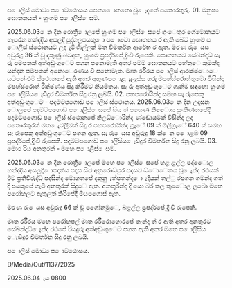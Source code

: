 ප ොලිස් මොධ්‍ය ප ොට්ඨොසය පෙත ෙොතතො වූ ෙැදගත් පතොරතුරු. 01. මනුෂ්‍ය ඝොතනයක් - හුංගම ප ොලිස් ෙසම.

2025.06.03 ෙන දින රොත්‍රී ොලපේ හුංගම ප ොලිස් ෙසපේ ගුංෙතුර ගේමොනයට හැපරන හන්දදිය අසලදී පුද්ගලපයකු ො ප ොටො ඝොතනය ර ඇති බෙට හුංගම ප ොලිස් ස්ථොනයට ලද ැමිණිල්ලක් මත විමර්තන ආරේභ ර ඇත. මරණ රු ෙයස අවුරුදු 36 ක් වූ දකුණු බටඅත, හුංගම ප්‍රපද්ර්පේ දිුංචි රුපෙකි. ඝොතනයට සේබන්දධ්‍ සැ රු පමපතක් අත්අඩුංගුෙට පගන පනොමැති අතර පමම ඝොතනයට පහ්තුෙ කුමක්ද යන්දන පමපතක් අනොෙරණය වී පනොමැත. මෘත ර්රීරය ප ොලිස් ආරක්ෂ්‍ොෙ යටපත් එම ස්ථොනපේ ඇති අතර අඟුණප ොළ ැලැස්ස ගරු මපහ්ස්රොත්තුමො විසින්ද මපහ්ස්රොත් රීක්ෂ්‍ණය සිදු කිරීමට නියමිතය. සැ රු අත්අඩුංගුෙට ගැනීම සඳහො හුංගම ප ොලිසිය ෙැඩිදුර විමර්තන සිදු රනු ලබයි. 02. පහපරොයින්ද සමඟ සැ රුපෙකු අත්අඩුංගුෙට - පදමටපගොඩ ප ොලිස් ස්ථොනය. 2025.06.03 ෙන දින උදෑසන ොලපේ පදමටපගොඩ ප ොලිස් ෙසපේ සිය ත් පසෙණ නිෙොස සුංකීණතපේදී පදමටපගොඩ ප ොලිස් ස්ථොනපේ නිලධ්‍ොරීන්ද ණ්ඩොයමක් විසින්ද ලද පතොරතුරක් මත ෙැටලීමක් සිදු ර පහපරොයින්ද ග්‍රෑේ 09 ක් මිලිග්‍රෑේ 640 ක් සමඟ සැ රුපෙකු අත්අඩුංගුෙට පගන ඇත. සැ රු ෙයස අවුරුදු 18 ක් ෙන ප ොළඹ 09 ප්‍රපද්ර්පේ දිුංචි රුපෙකි. පදමටපගොඩ ප ොලිසිය ෙැඩිදුර විමර්තන සිදු රනු ලබයි. 03. මොර රිය අනතුරක් - මහෙ ප ොලිස් ෙසම.

2025.06.03 ෙන දින රොත්‍රී ොලපේ මහෙ ප ොලිස් ෙසපේ හළ ළල්ල පද්ෙොල හන්දදිය අසලදී ොපදනිය පදස සිට අනුරොධ්‍පුර පදසට ධ්‍ොෙනය වූ ෙෑන්ද රථයක් ඊට ප්‍රතිවිරුද්ධ්‍ පදසින්ද මොගතපේ දකුනු ැත්පතන්ද ො ැදියක් තල්ු රපගන ගමන්ද ගත් දි පයකුපේ ගැටී අනතුරක් සිදුෙ ඇත. අනතුරින්ද දි යො බර තල තුෙොල ලබො මහෙ පරෝහලට ඇතුලත් කිරීපේදී මියපගොස් ඇත.

මරණ රු ෙයස අවුරුදු 66 ක් වූ පගෝනමුෙ, බළල්ල ප්‍රපද්ර්පේ දිුංචි රුපෙකි.

මෘත ර්රීරය මහෙ පරෝහපල් මෘත ර්රීරොගොරපේ තැන්ද ත් ර ඇති අතර අනතුරට සේබන්දධ්‍ ෙෑන්ද රථපේ රියදුරු අත්අඩුංගුෙට පගන ඇති අතර මහෙ ප ොලිසිය ෙැඩිදුර විමර්තන සිදු රනු ලබයි.

ප ොලිස් මොධ්‍ය ප ොට්ඨොසය.

D/Media/Out/1137/2025

2025.06.04 ැය 0800